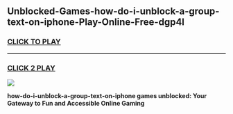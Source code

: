 
## Unblocked-Games-how-do-i-unblock-a-group-text-on-iphone-Play-Online-Free-dgp4l
<h3>
<a href="https://premium76.site?title=how-do-i-unblock-a-group-text-on-iphone&ref=26A">CLICK TO PLAY</a></h3>
<hr>

<h3>
<a href="https://premium76.site?title=how-do-i-unblock-a-group-text-on-iphone&ref=26A">CLICK 2 PLAY</a>
  
</h3>

<a href="https://premium76.site?title=how-do-i-unblock-a-group-text-on-iphone&ref=26A"><img src="https://clearcache.store/games.png"></a>


**how-do-i-unblock-a-group-text-on-iphone games unblocked: Your Gateway to Fun and Accessible Online Gaming**

